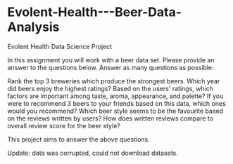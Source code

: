 # Evolent-Health---Beer-Data-Analysis
Evolent Health Data Science Project

In this assignment you will work with a beer data set. Please provide an answer to the questions below. Answer as many questions as possible:

Rank the top 3 breweries which produce the strongest beers.
Which year did beers enjoy the highest ratings?
Based on the users' ratings, which factors are important among taste, aroma, appearance, and palette?
If you were to recommend 3 beers to your friends based on this data, which ones would you recommend?
Which beer style seems to be the favourite based on the reviews written by users? How does written reviews compare to overall review score for the beer style?

This project aims to answer the above questions.

Update: data was corrupted, could not download datasets.

